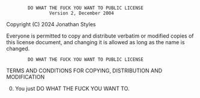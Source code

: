             DO WHAT THE FUCK YOU WANT TO PUBLIC LICENSE
                    Version 2, December 2004

 Copyright (C) 2024 Jonathan Styles

 Everyone is permitted to copy and distribute verbatim or modified
 copies of this license document, and changing it is allowed as long
 as the name is changed.

            DO WHAT THE FUCK YOU WANT TO PUBLIC LICENSE
   TERMS AND CONDITIONS FOR COPYING, DISTRIBUTION AND MODIFICATION

  0. You just DO WHAT THE FUCK YOU WANT TO.

